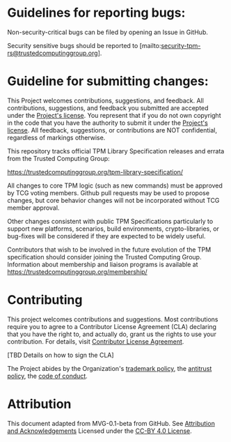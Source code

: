 # Guidelines for reporting bugs:

Non-security-critical bugs can be filed by opening an Issue in GitHub.

Security sensitive bugs should be reported to
[mailto:security-tpm-rs@trustedcomputinggroup.org].

# Guideline for submitting changes:

This Project welcomes contributions, suggestions, and feedback. All
contributions, suggestions, and feedback you submitted are accepted under the
[Project's license](./LICENSE.md). You represent that if you do not own
copyright in the code that you have the authority to submit it under the
[Project's license](./LICENSE.md). All feedback, suggestions, or contributions
are NOT confidential, regardless of markings otherwise.

This repository tracks official TPM Library Specification releases and errata from
the Trusted Computing Group:

https://trustedcomputinggroup.org/tpm-library-specification/

All changes to core TPM logic (such as new commands) must be approved by TCG
voting members.  Github pull requests may be used to propose changes, but core
behavior changes will not be incorporated without TCG member approval.

Other changes consistent with public TPM Specifications particularly to support
new platforms, scenarios, build environments, crypto-libraries, or bug-fixes
will be considered if they are expected to be widely useful.

Contributors that wish to be involved in the future evolution of the TPM
specification should consider joining the Trusted Computing Group.  Information
about membership and liaison programs is available at
https://trustedcomputinggroup.org/membership/

# Contributing

This project welcomes contributions and suggestions. Most contributions require
you to agree to a Contributor License Agreement (CLA) declaring that you have
the right to, and actually do, grant us the rights to use your contribution. For
details, visit
[Contributor License Agreement](../org-docs/CONTRIBUTOR-LICENSE-AGREEMENT.md).

[TBD Details on how to sign the CLA]

<!--When you submit a pull request, a CLA-bot will automatically determine whether
you need to provide a CLA and decorate the PR appropriately (e.g., label,
comment). Simply follow the instructions provided by the bot. You will only need
to do this once per Project.-->

The Project abides by the Organization's
[trademark policy](../org-docs/TRADEMARKS.md),
the [antitrust policy](../org-docs/ANTITRUST.md),
the [code of conduct](../org-docs/CODE-OF-CONDUCT.md).

# Attribution

This document adapted from MVG-0.1-beta from GitHub.
See [Attribution and Acknowledgements](../org-docs/ACKNOWLEDGEMENTS.md)
Licensed under the [CC-BY 4.0 License](https://creativecommons.org/licenses/by-sa/4.0/).
